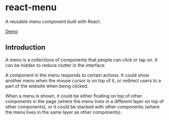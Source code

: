 # react-menu

A reusable menu component built with React.

[Demo](http://kuanyingchou.github.io/projects/react-menu/)

## Introduction

A menu is a collections of components that people can click or tap on. It can be hidden to reduce clutter in the interface.

A component in the menu responds to certain actions. It could show another menu when the mouse cursor is on top of it, or redirect users to a part of the website when being clicked.

When a menu is shown, it could be either floating on top of other components in the page (where the menu lives in a different layer on top of other components), or it could be stacked with other components (where the menu lives in the same layer as other components).

<!-- Mac:

The menu bar is a menu.

The dock is a menu.

The popup menu is a menu.

A tree (as in a file explorer) is a menu. -->
